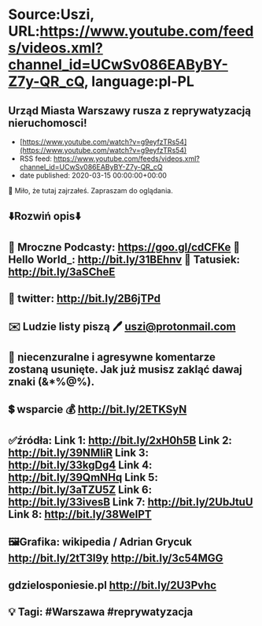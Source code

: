 # Source:Uszi, URL:https://www.youtube.com/feeds/videos.xml?channel_id=UCwSv086EAByBY-Z7y-QR_cQ, language:pl-PL

## Urząd Miasta Warszawy rusza z reprywatyzacją nieruchomosci!
 - [https://www.youtube.com/watch?v=g9eyfzTRs54](https://www.youtube.com/watch?v=g9eyfzTRs54)
 - RSS feed: https://www.youtube.com/feeds/videos.xml?channel_id=UCwSv086EAByBY-Z7y-QR_cQ
 - date published: 2020-03-15 00:00:00+00:00

🤪 Miło, że tutaj zajrzałeś.  Zapraszam do oglądania.

⬇️Rozwiń opis⬇️
-------------------------------------------------------------
👀 Mroczne Podcasty: https://goo.gl/cdCFKe
👀 Hello World_: http://bit.ly/31BEhnv
👀 Tatusiek: http://bit.ly/3aSCheE
-------------------------------------------------------------
👀 twitter: http://bit.ly/2B6jTPd
-------------------------------------------------------------
✉️ Ludzie listy piszą 
🖊️ uszi@protonmail.com
-------------------------------------------------------------
👺 niecenzuralne i agresywne komentarze zostaną usunięte.  Jak już musisz zakląć dawaj znaki (&*%@%).
-------------------------------------------------------------
💲 wsparcie
💰 http://bit.ly/2ETKSyN
-------------------------------------------------------------
✅źródła:
Link 1:                   http://bit.ly/2xH0h5B
Link 2:                   http://bit.ly/39NMIiR
Link 3:                   http://bit.ly/33kgDg4
Link 4:                   http://bit.ly/39QmNHq
Link 5:                   http://bit.ly/3aTZU5Z
Link 6:                   http://bit.ly/33ivesB
Link 7:                   http://bit.ly/2UbJtuU
Link 8:                   http://bit.ly/38WeIPT  
---------------------------------------------------------------
🖼Grafika: 
wikipedia / Adrian Grycuk
http://bit.ly/2tT3l9y
http://bit.ly/3c54MGG
---
gdzielosponiesie.pl
http://bit.ly/2U3Pvhc
-------------------------------------------------------------
💡 Tagi: #Warszawa #reprywatyzacja
-------------------------------------------------------------

